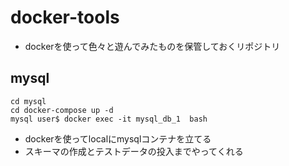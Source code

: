 # docker-tools
- dockerを使って色々と遊んでみたものを保管しておくリポジトリ

## mysql
```
cd mysql
cd docker-compose up -d
mysql user$ docker exec -it mysql_db_1  bash
```
- dockerを使ってlocalにmysqlコンテナを立てる
- スキーマの作成とテストデータの投入までやってくれる
